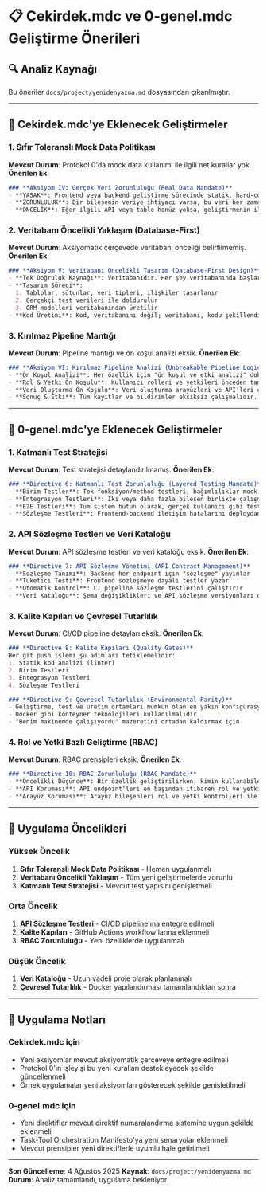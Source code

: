 # 📋 Cekirdek.mdc ve 0-genel.mdc Geliştirme Önerileri

## 🔍 Analiz Kaynağı
Bu öneriler `docs/project/yenidenyazma.md` dosyasından çıkarılmıştır.

---

## 🧠 Cekirdek.mdc'ye Eklenecek Geliştirmeler

### 1. **Sıfır Toleranslı Mock Data Politikası**
**Mevcut Durum**: Protokol 0'da mock data kullanımı ile ilgili net kurallar yok.
**Önerilen Ek**: 
```markdown
### **Aksiyom IV: Gerçek Veri Zorunluluğu (Real Data Mandate)**
- **YASAK**: Frontend veya backend geliştirme sürecinde statik, hard-coded veya geçici mock data kullanmak kesinlikle yasaktır.
- **ZORUNLULUK**: Bir bileşenin veriye ihtiyacı varsa, bu veri her zaman geliştirme veritabanından, çalışan bir API endpoint'i aracılığıyla çekilmelidir.
- **ÖNCELİK**: Eğer ilgili API veya tablo henüz yoksa, geliştirmenin ilk adımı bu API'yi ve veritabanı yapısını oluşturmaktır.
```

### 2. **Veritabanı Öncelikli Yaklaşım (Database-First)**
**Mevcut Durum**: Aksiyomatik çerçevede veritabanı önceliği belirtilmemiş.
**Önerilen Ek**:
```markdown
### **Aksiyom V: Veritabanı Öncelikli Tasarım (Database-First Design)**
- **Tek Doğruluk Kaynağı**: Veritabanıdır. Her şey veritabanında başlar ve biter.
- **Tasarım Süreci**: 
  1. Tablolar, sütunlar, veri tipleri, ilişkiler tasarlanır
  2. Gerçekçi test verileri ile doldurulur
  3. ORM modelleri veritabanından üretilir
- **Kod Üretimi**: Kod, veritabanını değil; veritabanı, kodu şekillendirir.
```

### 3. **Kırılmaz Pipeline Mantığı**
**Mevcut Durum**: Pipeline mantığı ve ön koşul analizi eksik.
**Önerilen Ek**:
```markdown
### **Aksiyom VI: Kırılmaz Pipeline Analizi (Unbreakable Pipeline Logic)**
- **Ön Koşul Analizi**: Her özellik için "ön koşul ve etki analizi" dokümante edilmelidir.
- **Rol & Yetki Ön Koşulu**: Kullanıcı rolleri ve yetkileri önceden tanımlanmalıdır.
- **Veri Oluşturma Ön Koşulu**: Veri oluşturma arayüzleri ve API'leri çalışır durumda olmalıdır.
- **Sonuç & Etki**: Tüm kayıtlar ve bildirimler eksiksiz çalışmalıdır.
```

---

## 🔧 0-genel.mdc'ye Eklenecek Geliştirmeler

### 1. **Katmanlı Test Stratejisi**
**Mevcut Durum**: Test stratejisi detaylandırılmamış.
**Önerilen Ek**:
```markdown
### **Directive 6: Katmanlı Test Zorunluluğu (Layered Testing Mandate)**
- **Birim Testler**: Tek fonksiyon/method testleri, bağımlılıklar mock'lanabilir
- **Entegrasyon Testleri**: İki veya daha fazla bileşen birlikte çalışması, ASLA MOCK VERİTABANI KULLANILMAZ
- **E2E Testleri**: Tüm sistem bütün olarak, gerçek kullanıcı gibi test edilir
- **Sözleşme Testleri**: Frontend-backend iletişim hatalarını deploydan önce yakalar
```

### 2. **API Sözleşme Testleri ve Veri Kataloğu**
**Mevcut Durum**: API sözleşme testleri ve veri kataloğu eksik.
**Önerilen Ek**:
```markdown
### **Directive 7: API Sözleşme Yönetimi (API Contract Management)**
- **Sözleşme Tanımı**: Backend her endpoint için "sözleşme" yayınlar
- **Tüketici Testi**: Frontend sözleşmeye dayalı testler yazar
- **Otomatik Kontrol**: CI pipeline sözleşme testlerini çalıştırır
- **Veri Kataloğu**: Şema değişiklikleri ve API sözleşme versiyonları otomatik versiyonlanır
```

### 3. **Kalite Kapıları ve Çevresel Tutarlılık**
**Mevcut Durum**: CI/CD pipeline detayları eksik.
**Önerilen Ek**:
```markdown
### **Directive 8: Kalite Kapıları (Quality Gates)**
Her git push işlemi şu adımları tetiklemelidir:
1. Statik kod analizi (linter)
2. Birim Testleri
3. Entegrasyon Testleri
4. Sözleşme Testleri

### **Directive 9: Çevresel Tutarlılık (Environmental Parity)**
- Geliştirme, test ve üretim ortamları mümkün olan en yakın konfigürasyonda olmalıdır
- Docker gibi konteyner teknolojileri kullanılmalıdır
- "Benim makinemde çalışıyordu" mazeretini ortadan kaldırmak için
```

### 4. **Rol ve Yetki Bazlı Geliştirme (RBAC)**
**Mevcut Durum**: RBAC prensipleri eksik.
**Önerilen Ek**:
```markdown
### **Directive 10: RBAC Zorunluluğu (RBAC Mandate)**
- **Öncelikli Düşünce**: Bir özellik geliştirilirken, kimin kullanabileceği en başından düşünülmelidir
- **API Koruması**: API endpoint'leri en başından itibaren rol ve yetki kontrolleri ile korunmalıdır
- **Arayüz Koruması**: Arayüz bileşenleri rol ve yetki kontrolleri ile korunmalıdır
```

---

## 🎯 Uygulama Öncelikleri

### **Yüksek Öncelik**
1. **Sıfır Toleranslı Mock Data Politikası** - Hemen uygulanmalı
2. **Veritabanı Öncelikli Yaklaşım** - Tüm yeni geliştirmelerde zorunlu
3. **Katmanlı Test Stratejisi** - Mevcut test yapısını genişletmeli

### **Orta Öncelik**
1. **API Sözleşme Testleri** - CI/CD pipeline'ına entegre edilmeli
2. **Kalite Kapıları** - GitHub Actions workflow'larına eklenmeli
3. **RBAC Zorunluluğu** - Yeni özelliklerde uygulanmalı

### **Düşük Öncelik**
1. **Veri Kataloğu** - Uzun vadeli proje olarak planlanmalı
2. **Çevresel Tutarlılık** - Docker yapılandırması tamamlandıktan sonra

---

## 📝 Uygulama Notları

### **Cekirdek.mdc için**
- Yeni aksiyomlar mevcut aksiyomatik çerçeveye entegre edilmeli
- Protokol 0'ın işleyişi bu yeni kuralları destekleyecek şekilde güncellenmeli
- Örnek uygulamalar yeni aksiyomları gösterecek şekilde genişletilmeli

### **0-genel.mdc için**
- Yeni direktifler mevcut direktif numaralandırma sistemine uygun şekilde eklenmeli
- Task-Tool Orchestration Manifesto'ya yeni senaryolar eklenmeli
- Mevcut prensipler yeni direktiflerle uyumlu hale getirilmeli

---

**Son Güncelleme**: 4 Ağustos 2025
**Kaynak**: `docs/project/yenidenyazma.md`
**Durum**: Analiz tamamlandı, uygulama bekleniyor

